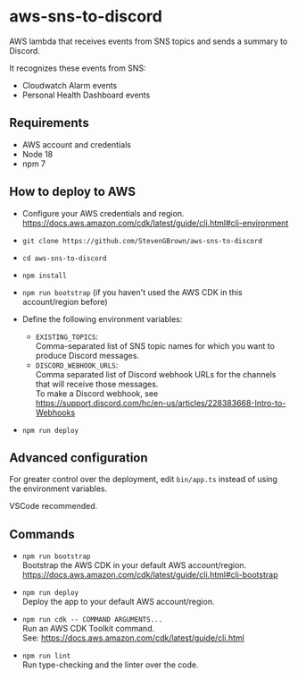 # aws-sns-to-discord

AWS lambda that receives events from SNS topics and sends a summary to Discord.

It recognizes these events from SNS:

- Cloudwatch Alarm events
- Personal Health Dashboard events

## Requirements

- AWS account and credentials
- Node 18
- npm 7

## How to deploy to AWS

- Configure your AWS credentials and region.  
  https://docs.aws.amazon.com/cdk/latest/guide/cli.html#cli-environment

- `git clone https://github.com/StevenGBrown/aws-sns-to-discord`
- `cd aws-sns-to-discord`
- `npm install`
- `npm run bootstrap` (if you haven't used the AWS CDK in this account/region before)

- Define the following environment variables:

  - `EXISTING_TOPICS`:  
    Comma-separated list of SNS topic names for which you want to produce Discord messages.
  - `DISCORD_WEBHOOK_URLS`:  
    Comma separated list of Discord webhook URLs for the channels that will receive those messages.  
    To make a Discord webhook, see https://support.discord.com/hc/en-us/articles/228383668-Intro-to-Webhooks

- `npm run deploy`

## Advanced configuration

For greater control over the deployment, edit `bin/app.ts` instead of using the environment variables.

VSCode recommended.

## Commands

- `npm run bootstrap`  
  Bootstrap the AWS CDK in your default AWS account/region.  
  https://docs.aws.amazon.com/cdk/latest/guide/cli.html#cli-bootstrap

- `npm run deploy`  
  Deploy the app to your default AWS account/region.

- `npm run cdk -- COMMAND ARGUMENTS...`  
  Run an AWS CDK Toolkit command.  
  See: https://docs.aws.amazon.com/cdk/latest/guide/cli.html

- `npm run lint`  
  Run type-checking and the linter over the code.
